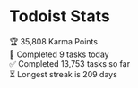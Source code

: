 
# Todoist Stats

<!-- TODO-IST:START -->
🏆  35,808 Karma Points           
🌸  Completed 9 tasks today           
✅  Completed 13,753 tasks so far           
⏳  Longest streak is 209 days
<!-- TODO-IST:END -->
